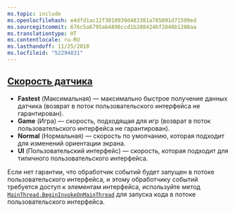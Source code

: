```yaml
---
ms.topic: include
ms.openlocfilehash: e4dfd1ac12f3010939d483381a785091d71599ed
ms.sourcegitcommit: 676c5a6795ab4896ccd1b288424bf2040b1208aa
ms.translationtype: HT
ms.contentlocale: ru-RU
ms.lasthandoff: 11/25/2018
ms.locfileid: "52294831"
---
```

## <a name="sensor-speedxrefxamarinessentialssensorspeed"></a>[Скорость датчика](xref:Xamarin.Essentials.SensorSpeed)

- **Fastest** (Максимальная) — максимально быстрое получение данных датчика (возврат в поток пользовательского интерфейса не гарантирован).
- **Game** (Игра) — скорость, подходящая для игр (возврат в поток пользовательского интерфейса не гарантирован).
- **Normal** (Нормальная) — скорость по умолчанию, которая подходит для изменений ориентации экрана.
- **UI** (Пользовательский интерфейс) — скорость, которая подходит для типичного пользовательского интерфейса.

Если нет гарантии, что обработчик событий будет запущен в потоке пользовательского интерфейса, и этому обработчику событий требуется доступ к элементам интерфейса, используйте метод [`MainThread.BeginInvokeOnMainThread`](~/essentials/main-thread.md) для запуска кода в потоке пользовательского интерфейса.